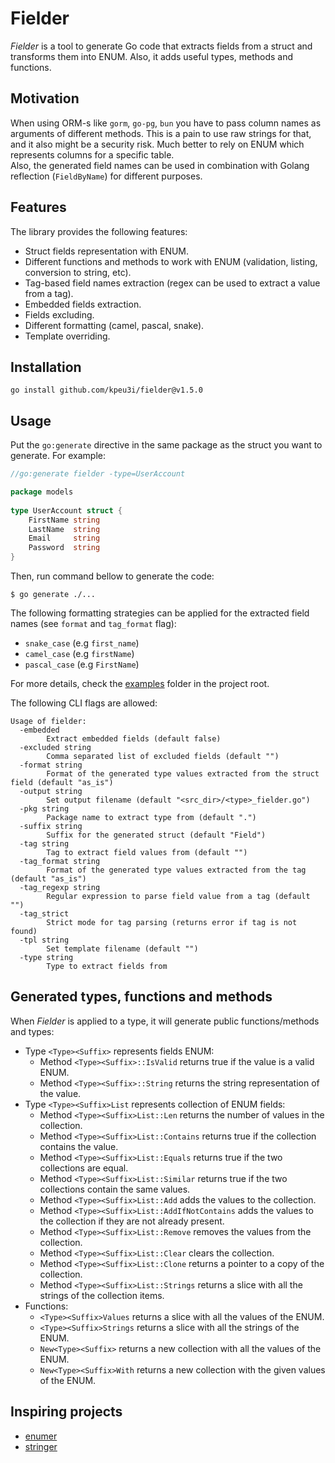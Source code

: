 # Fielder

*Fielder* is a tool to generate Go code that extracts fields from a struct and transforms them into ENUM.
Also, it adds useful types, methods and functions. 

## Motivation

When using ORM-s like `gorm`, `go-pg`, `bun` you have to pass column names as arguments of different methods.
This is a pain to use raw strings for that, and it also might be a security risk.
Much better to rely on ENUM which represents columns for a specific table.  
Also, the generated field names can be used in combination with Golang reflection (`FieldByName`) for different purposes.

## Features

The library provides the following features:

  * Struct fields representation with ENUM.
  * Different functions and methods to work with ENUM (validation, listing, conversion to string, etc).
  * Tag-based field names extraction (regex can be used to extract a value from a tag).
  * Embedded fields extraction.
  * Fields excluding.
  * Different formatting (camel, pascal, snake).
  * Template overriding.

## Installation

    go install github.com/kpeu3i/fielder@v1.5.0

## Usage

Put the `go:generate` directive in the same package as the struct you want to generate.
For example:

```go
//go:generate fielder -type=UserAccount

package models
 
type UserAccount struct {
    FirstName string
    LastName  string
    Email     string
    Password  string
}
```

Then, run command bellow to generate the code:

    $ go generate ./...

The following formatting strategies can be applied for the extracted field names (see `format` and `tag_format` flag):
 * `snake_case` (e.g `first_name`)
 * `camel_case` (e.g `firstName`)
 * `pascal_case` (e.g `FirstName`)

For more details, check the [examples](examples) folder in the project root. 

The following CLI flags are allowed:

```
Usage of fielder:
  -embedded
    	Extract embedded fields (default false)
  -excluded string
    	Comma separated list of excluded fields (default "")
  -format string
    	Format of the generated type values extracted from the struct field (default "as_is")
  -output string
    	Set output filename (default "<src_dir>/<type>_fielder.go")
  -pkg string
    	Package name to extract type from (default ".")
  -suffix string
    	Suffix for the generated struct (default "Field")
  -tag string
    	Tag to extract field values from (default "")
  -tag_format string
    	Format of the generated type values extracted from the tag (default "as_is")
  -tag_regexp string
    	Regular expression to parse field value from a tag (default "")
  -tag_strict
    	Strict mode for tag parsing (returns error if tag is not found)
  -tpl string
    	Set template filename (default "")
  -type string
    	Type to extract fields from
```

## Generated types, functions and methods

When *Fielder* is applied to a type, it will generate public functions/methods and types:

* Type `<Type><Suffix>` represents fields ENUM:
    * Method `<Type><Suffix>::IsValid` returns true if the value is a valid ENUM.
    * Method `<Type><Suffix>::String` returns the string representation of the value.
* Type `<Type><Suffix>List` represents collection of ENUM fields:
    * Method `<Type><Suffix>List::Len` returns the number of values in the collection.
    * Method `<Type><Suffix>List::Contains` returns true if the collection contains the value.
    * Method `<Type><Suffix>List::Equals` returns true if the two collections are equal.
    * Method `<Type><Suffix>List::Similar` returns true if the two collections contain the same values.
    * Method `<Type><Suffix>List::Add` adds the values to the collection.
    * Method `<Type><Suffix>List::AddIfNotContains` adds the values to the collection if they are not already present.
    * Method `<Type><Suffix>List::Remove` removes the values from the collection.
    * Method `<Type><Suffix>List::Clear` clears the collection.
    * Method `<Type><Suffix>List::Clone` returns a pointer to a copy of the collection.
    * Method `<Type><Suffix>List::Strings` returns a slice with all the strings of the collection items.
* Functions:
    * `<Type><Suffix>Values` returns a slice with all the values of the ENUM.
    * `<Type><Suffix>Strings` returns a slice with all the strings of the ENUM.
    * `New<Type><Suffix>` returns a new collection with all the values of the ENUM.
    * `New<Type><Suffix>With` returns a new collection with the given values of the ENUM.

## Inspiring projects
  * [enumer](https://github.com/dmarkham/enumer)
  * [stringer](https://pkg.go.dev/golang.org/x/tools/cmd/stringer)
